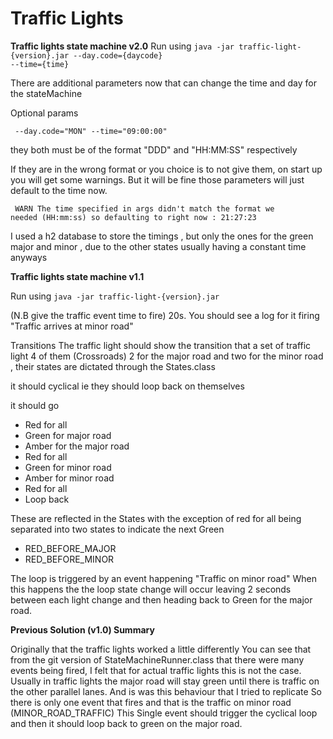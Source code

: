 # Traffic Lights
**Traffic lights state machine v2.0**
Run using <code>java -jar traffic-light-{version}.jar --day.code={daycode} --time={time} </code>

There are additional parameters now that can change the time and day for the stateMachine 

Optional params

<code> --day.code="MON" --time="09:00:00" </code> 

they both must be of the format "DDD" and "HH:MM:SS" respectively

If they are in the wrong format or you choice is to  not give them, on start up you will get some warnings.
But it will be fine those parameters will just default to the time now.

<code> WARN The time specified in args didn't match the format we needed (HH:mm:ss) so defaulting to right now : 21:27:23</code>

I used a h2 database to store the timings , but only the ones for the green major and minor , due to the other states usually having a constant time anyways


**Traffic lights state machine v1.1**

Run using <code>java -jar traffic-light-{version}.jar</code>

(N.B give the traffic event time to fire) 20s.
You should see a log for it firing "Traffic arrives at minor road"

Transitions
The traffic light should show the transition that a set of traffic light 4 of them (Crossroads)
2 for the major road and two for the minor road , their states are dictated through the States.class

it should cyclical ie they should loop back on themselves

it should go 
* Red for all
* Green for major road 
* Amber for the major road
* Red for all
* Green for minor road
* Amber for minor road
* Red for all
* Loop back

These are reflected in the States with the exception of red for all
being separated into two states to indicate the next Green 
* RED_BEFORE_MAJOR
* RED_BEFORE_MINOR

The loop is triggered by an event happening "Traffic on minor road"
When this happens the the loop state change will occur
leaving 2 seconds between each light change and then heading back to Green for the major road.


**Previous Solution (v1.0) Summary**

Originally that the traffic lights worked a little differently
You can see that from the git version of StateMachineRunner.class that there were many events being fired,
I felt that for actual traffic lights this is not the case.
Usually in traffic lights the major road will stay green until there is traffic on the other parallel lanes. 
And is was this behaviour that I tried to replicate
So there is only one event that fires and that is the traffic on minor road (MINOR_ROAD_TRAFFIC)
This Single event should trigger the cyclical loop and then it should loop back to green on the major road.

   
